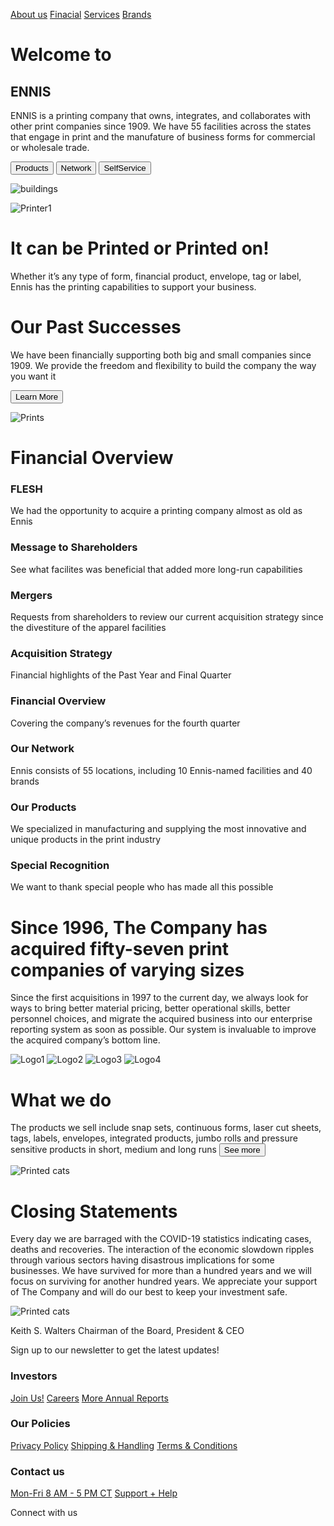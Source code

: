 [About us](https:#)
[Finacial](https:#)
[Services](https:#)
[Brands](https:#)

# Welcome to

## ENNIS

ENNIS is a printing company that owns, integrates, and collaborates with other print companies since 1909.
We have 55 facilities across the states that engage in print and the manufature of business forms for commercial or wholesale trade.

<button class="main">Products</button> <button class="main">Network</button> <button class="main">SelfService</button>

![buildings](https://s3-alpha-sig.figma.com/img/d5a8/4c76/5ed7b6be13b2d107e6193618991caef9?Expires=1634515200&Signature=WklXQx2mUtlE4F4CyIKVwx7cr2w9K7t3UJ0jxgEeTThZXPEgmj~UF-PqRpuBq0~we7rLXxK4Li7HDoljIi134G4R~vJIPh-Msx6u6s~XHKXEE-SNUvH~oPAr0y0BWAvHEC-nikWcxZcq2DZMWEZ1WE7JAUwYgq002NJ5We88jIZjPztfO8OV43-wJxCa8Hc0XTZuSYbfWRdYh8FwDMrqNuy0zXqUsBbwHADoQE1~HIMskgk5y8qimfamyEsiyyymY3hOOs7pVt5e~ZL2tfqg8-l4d7U3IMQQ2HhypB3j6vdKBg3omOYj2nZLXjGhvohprfWxd25UwQAqp7oGZNwQ2w__&Key-Pair-Id=APKAINTVSUGEWH5XD5UA)

![Printer1](https://s3-alpha-sig.figma.com/img/187a/c384/3a3bb9ba303bda9b638d6aafc98766f3?Expires=1634515200&Signature=gde4j07zQTdQrZgjiShnqZW-~JNDk2wFH4YQH16Se~ZJ5NrWz-uDBIRrragndWE5sqzlTdjgSBJk5wXXSxqLHt5LU~S3PEssVEAwMrcNdWOvpHQfKiI6x~jji0Es7zSz5Krg86ZmJ2mrXqviwMrOv8gZCL1SlvaewSjcEjqj0irax-vQrpz07IP23e2TfRIHtH~ADGMfTnAZrlnzXDmDDJF4iTLrL814na9QebQSdNLunOl3eS9J0E3B~-mebX9XU0lTaYuVZ7SNY6PN9YbI23MI95G5kqSLNWQOsCXzMAeOCWPZpeqtUcYu6KOgkId8SWew63ntcq5wOfPt1Miq1A__&Key-Pair-Id=APKAINTVSUGEWH5XD5UA)

# It can be Printed or Printed on!

Whether it’s any type of form, financial product, envelope, tag or label, Ennis has the printing capabilities to support your business.

# Our Past Successes

We have been financially supporting both big and small companies since 1909. We provide the freedom and flexibility to build the company the way you want it

<button class="main">Learn More</button>

![Prints](https://s3-alpha-sig.figma.com/img/9e23/9130/b2b21bc446e45fe43c8cd5b4a767d98b?Expires=1634515200&Signature=I-H9tFKNhyUcOandJhVfqPG85h654NYadmFQvbEjSjx2Mei9Z8DqUzsWlye1rBrG1uGJBELMyRO-RH1V6lJeCnU-wXZ5GjI3oNolhreNGnLW~sUE9cV0Lm-5bg8HdFKn5ZSqu44ONarjAAzBPLCZzx05IQSfrCxs2nGqgJJDrg~kWrzJA3pOlahFa4XowO2963Jqrm-Juk7KnLCZ5dKOEzDLMgFyBaLa2xFILfOloqrQ3EyT2w6Qx5nFZQj7r-V2JD4fh9uFtbQb94cnYyFw-mQ-MzQxW9jg~Rh9UEyK8utv7Ll5vmlnbRgXl07cpsquTOt5ZVqcl5ViYrRVaJEt7g__&Key-Pair-Id=APKAINTVSUGEWH5XD5UA)

# Financial Overview

### FLESH

We had the opportunity to acquire a printing company almost as old as Ennis

### Message to Shareholders

See what facilites was beneficial
that added more long-run capabilities

### Mergers

Requests from shareholders to review our current acquisition strategy since the divestiture of the apparel facilities

### Acquisition Strategy

Financial highlights of the Past Year and Final Quarter

### Financial Overview

Covering the company’s revenues for the fourth quarter

### Our Network

Ennis consists of 55 locations, including 10 Ennis-named facilities and 40 brands

### Our Products

We specialized in manufacturing
and supplying the most innovative and unique products in the print industry

### Special Recognition

We want to thank special people
who has made all this possible

# Since 1996, The Company has acquired fifty-seven print companies of varying sizes

Since the first acquisitions in 1997 to the current day, we always look for ways to bring better material pricing, better operational skills, better personnel choices, and migrate the acquired business into our enterprise reporting system as soon as possible. Our system is invaluable to improve the acquired company’s bottom line.

![Logo1](https://s3-alpha-sig.figma.com/img/62a5/47c3/61b89abebdff6d3e846a1a43d9a10c5a?Expires=1634515200&Signature=Gid7NWtvWo3uVbwPVdCw9gJ784G8xMAy4M5AZa0fSnPhFRr8wysGL2dWNEvZQem-a8tRb5FzZ~2jlgDxLziMTr6buAT~aPNQyVFN3AD-PO6ekzuZT5lIiMLX6y1HMFBYzEH6OcJEWK0uiFrLqIhl8AGRLmRneuC2bHxKz9mkmzK~Jep2Tfqv9CfEpbyJCsYPRoRbyPmIoRcnlDSTiSbdAA5dkhBHQsk-xaukiW7fc4nsvqTRpyHEtw4NQ4eNWyxbBU0N-UkbkTbm8mOMQ5Dj2zvweqN6eqVuh8zbEEiP6R5hKnyWfnXfWqzHtDK8vfssn0x-0DRfmj1GTsXrQRQMfA__&Key-Pair-Id=APKAINTVSUGEWH5XD5UA)
![Logo2](https://s3-alpha-sig.figma.com/img/75c8/4e08/61bb9de1115c0a95d7a70c3e2bdd439c?Expires=1634515200&Signature=NYmO0Gck8zZCtNG7o3XAM3uzXBWhTW7O1mTzjY197x6kaeUMa4ligQBn8rRClyqsKMsogY4pRx56G8bUhv3e~Za0gLr~p64NxeEmaZVqxLbzIJBj~Rdp6y8QV605FFJJ~K9uKhgFV1~kPfYOu1iikUj~EeoLk3JUuf-K5lPNq7CYduvA6j7oSwDCtQkckoh~kNBuGIymPnB48Nf3tnZ~wu1cHbso8NHsOHrtaOg5dZIZlUNcETA5GndC9sUo~NsaHf0BzZV8jt3qbK~zrWDm5aOXe4hzkRGboApUWM6QBOuy7O8m0uoeVoq0~YFz~hyf4CcOGS1XfLM9Gy1rY-3HJg__&Key-Pair-Id=APKAINTVSUGEWH5XD5UA)
![Logo3](https://s3-alpha-sig.figma.com/img/6ce1/4921/cd7df71d9629b3e2ec5d5741b3dd006b?Expires=1634515200&Signature=Jrgs8f00W9DJ~QHl15r4aaIlTmomSTbqEAAwdLlzrAOQ155OQjjERYUGDw90DzvJiqnLYGYlgEzSVKqp783tJhZgGFQON8DCSfNU3fg-KEQU-EmxwsImrSPqAIpS0CorFoDR8xbC3lDa0F3qTOJdUv7mKlEZWjE-uQHKSXm86yfx1-xwGnqrK5a3XFzdeijXGTHehaC-HMdDm5oZcosln5GFsEpNeSRZvxsxLAla4ka7CSOL~YFOmJxlS48aaPcVXrJR7SQWEdEAEhJ4k0DveGRsqJ2QiAlOO65zPNfGgb48VM3qYRle5T~-JDQmEfoO15k9ZviKjS0xt8ziiyhFrQ__&Key-Pair-Id=APKAINTVSUGEWH5XD5UA)
![Logo4](https://s3-alpha-sig.figma.com/img/e888/1ced/72cdbf973fdfb534bbac7f2bd13f540b?Expires=1634515200&Signature=fkdVJCQ~MCh5OeXiv-dlQ2WbZRbsUqTtrfIhV-pqugxxCH4umMAceEDfxDGq07xQrdhmxVdYgCmp-jnaeyCHOXfGv2qj4QY646kwyEfRtrmTmocCcCYrj1iLxXacGTZ3FVXy-LRRv~qziLg4qlaHw0PSTz5EPqKC-F1M8bHpt-gQ~Q8oAC41jpO6xkudjQmPomFoKGnmJb~w-AIXko7slv-wpw995Lk8ybRGNlq6Z1-H3h0HOYHUZaZxuV3-RmdH7DdCGLcoAuQRCTUvUvtGg~RPGZ8C~zobHGmzek0eyRMzccMX2mex-1LkQzN2ThoLzzFlOvc3N90DTI9Ka8XGOA__&Key-Pair-Id=APKAINTVSUGEWH5XD5UA)

# What we do

The products we sell include snap sets, continuous forms, laser cut sheets, tags, labels, envelopes, integrated products, jumbo rolls and pressure sensitive products in short, medium and long runs
<button class="secondary">See more</button>

![Printed cats](https://s3-alpha-sig.figma.com/img/59f7/1751/dbf09f2ca470f7f76b5e5927af60e7a4?Expires=1634515200&Signature=feTLsXQcax51RQtBgo~CAPZITYWT1xBOKbi8pcLDHHeXSTSa9bGDNffrs~EaKKa6T11Qg3W-tbeXp3doh9XPNfigSNZtXSank47XFurtVuMpDMXGza-LWd~FXDqFYLApfbgDCmsKCX9RPMJKsl2NFSGEpRWLZtduZSN4syw45yX5ajcXKTJzRToY2NDYXMLPGbpcdRq2H8kry54dqaclyjh5X1I8AHLGpYUsyR8zkC106ETYSpIdi8WAmyvevJctCji1FBZIGgyrzYGqjv1-pMkASL2y9VjiL7nxvQa40IevrtBBoxAk~bKozZ7tuqN2xd9VKmxIwzGRu~tuzIHUgA__&Key-Pair-Id=APKAINTVSUGEWH5XD5UA)

# Closing Statements

Every day we are barraged with the COVID-19
statistics indicating cases, deaths and recoveries.
The interaction of the economic slowdown
ripples through various sectors having disastrous
implications for some businesses.
We have survived for more than a hundred years
and we will focus on surviving for another hundred
years. We appreciate your support of The Company
and will do our best to keep your investment safe.

![Printed cats](https://s3-alpha-sig.figma.com/img/7470/0995/1f4a441effa3813772f441069a878a0f?Expires=1634515200&Signature=NelM1urJ52J87VdrG-g~bPEAwgvSyEglT4knCJGbWRQCoD1dEuiqPbQCnkuxaeQg3RhEuuWHCdCbMadXdBt01FlE27GAHrZoH8iUt9YcU7qklMpoAaK8oheX5GBQq9y9j~Z65o~V0AFeXT7sWFvFsNtBhpSNi3ddsiFZRmrm4brv0KHwsmNNuX3x2iE5-b4CDzo-TA5RLqjYbB0jx6ItVWPLY~h34euIiDE~9F5VvjQrMTm4DtApbfCY3vqhoF9kWAyHtDvmsywbXxOltAkzbDXy4zSbP5zkg0zVus8IC1AQvYbzUR8qb5R7J5RUHlZIX7MCD3~qtuqCP0~69hPKoA__&Key-Pair-Id=APKAINTVSUGEWH5XD5UA)

Keith S. Walters
Chairman of the Board, President & CEO

Sign up to our newsletter to get the latest updates!

### Investors

[Join Us!](https:#)
[Careers](https:#)
[More Annual Reports](https:#)

### Our Policies

[Privacy Policy](https:#)
[Shipping & Handling](https:#)
[Terms & Conditions](https:#)

### Contact us

[Mon-Fri
8 AM - 5 PM CT](https:#)
[Support + Help](https:#)

Connect with us
